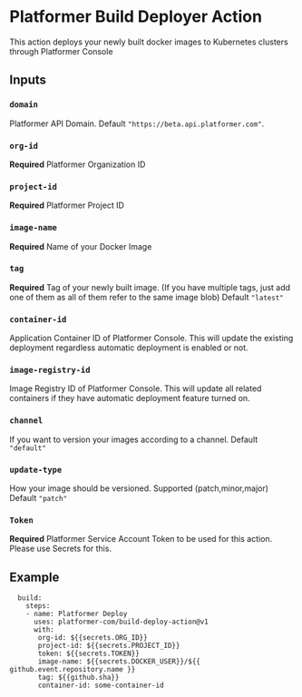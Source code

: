 # Platformer Build Deployer Action

This action deploys your newly built docker images to Kubernetes clusters through Platformer Console

## Inputs

### `domain`

Platformer API Domain. Default `"https://beta.api.platformer.com"`.

### `org-id`

**Required** Platformer Organization ID 


### `project-id`

**Required** Platformer Project ID 


### `image-name`

**Required** Name of your Docker Image

### `tag`

**Required** Tag of your newly built image. (If you have multiple tags, just add one of them as all of them refer to the same image blob) Default `"latest"`

### `container-id`

Application Container ID of Platformer Console. This will update the existing deployment regardless automatic deployment is enabled or not.

### `image-registry-id`

Image Registry ID of Platformer Console. This will update all related containers if they have automatic deployment feature turned on.

### `channel`

If you want to version your images according to a channel.  Default `"default"`

### `update-type`

How your image should be versioned. Supported (patch,minor,major) Default `"patch"`

### `Token`

**Required** Platformer Service Account Token to be used for this action. Please use Secrets for this.


## Example

```
  build:
    steps:
    - name: Platformer Deploy
      uses: platformer-com/build-deploy-action@v1
      with:
       org-id: ${{secrets.ORG_ID}}
       project-id: ${{secrets.PROJECT_ID}}
       token: ${{secrets.TOKEN}}
       image-name: ${{secrets.DOCKER_USER}}/${{ github.event.repository.name }} 
       tag: ${{github.sha}}
       container-id: some-container-id
```